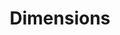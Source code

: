 ---
layout: default
bigquery: https://console.cloud.google.com/bigquery?p=covid-19-dimensions-ai&page=table&d=data&t=publications
contributors: Digital Science, https://www.digital-science.com/
cost: Free for personal, non-commercial use.
description: Dimensions contains more than 100 million publications, ranging from
  articles published in scholarly journals, books and book chapters, to preprints
  and conference proceedings. All publications are contextualized with linked data
  sets, funding, publications, patents, clinical trials, and policy documents. You
  can also view associated categories, funders, institutions, and researcher profiles.
documentation: https://docs.dimensions.ai/bigquery/index.html
last_edit: 04/11/2022, 20:02:33
location: https://www.dimensions.ai/products/free/
maintained_by: Digital Science, https://www.digital-science.com/
schema_fields:
- category_uoa
- funding_amount
- legal_events
- registry
- cited_by_ids
- original_assignee_orgs
- arxiv_id
- start_date
- date_inserted
- date_modified
- citation_string
- category_hrcs_rac
- grant_number
- volume
- end_date
- current_assignee_orgs
- funder_org_state_codes
- funder_org
- category_icrp_ct
- funding_nzd
- open_access_categories_v2
- resulting_publication_ids
- funding_cad
- journal
- funding_details
- links
- conditions
- altmetrics
- research_org_countries
- clinical_trial_ids
- funder_org_countries
- supporting_grant_ids
- categories
- filing_date
- acronym
- associated_publication_arxiv_id
- aliases
- funding_usd
- pmid
- conference
- expiration_year
- original_abstract
- mesh_headings
- start_year
- category_hra
- publisher
- publication_date
- funder_orgs
- granted_date
- filing_year
- ipcr
- original_assignee
- year
- inventor_names
- relationships
- associated_publication_doi
- application_number
- category_rcdc
- jurisdiction
- reference_ids
- assignee_orgs
- proceedings_title
- research_org_cities
- research_orgs
- category_sdg
- repository_name
- category_bra
- date_print
- filing_status
- kind
- subtitles
- original_assignee_countries
- email_address
- created_date
- category_icrp_cso
- funding_cny
- interventions
- foa_number
- current_assignee
- linkout
- priority_date
- journal_lists
- citations_count
- expiration_date
- pmcid
- acknowledgements
- established
- mesh_terms
- id
- family_count
- pages
- category_hrcs_hc
- resulting_publication_doi
- organisation_details
- description
- legal_status
- status
- funder_org_cities
- publication_year
- researcher_ids
- funding_currency
- issue
- open_access_categories
- associated_publication_id
- family_id
- title
- funding_aud
- original_title
- granted_year
- associated_grant_ids
- authors
- phase
- patent_ids
- doi
- gender
- labels
- research_org_state_codes
- assignee_countries
- date_online
- book_series_title
- eisbn
- publication_ids
- priority_year
- concepts
- funder_org_acronyms
- end_year
- cpc
- brief_title
- wikipedia_url
- address
- date_imported_gbq
- language
- funder_countries
- funding_gbp
- repository_url
- current_assignee_countries
- funding_chf
- funding_eur
- license
- abstract
- metrics
- research_org_city_names
- date
- types
- family_members_ids
- type
- funding_jpy
- citations
- embargo_date
- book_title
- external_ids
- date_normal
- associated_publication_pmid
- investigators
- research_org_state_names
- parent_id
- acronyms
- isbn
- source_id
- research_org_country_names
- repository_id
- name
- editors
- active_years
- category_for
shortname: dimensions
tags:
- scholarly literature
- patents
- funding
- clinical trials
- academic profiles
terms_of_use: 'Use of both the Dimensions COVID-19 dataset and full Dimensions dataset
  are subject to the Dimensions Terms of use: https://www.dimensions.ai/policies-terms-legal '
title: Dimensions
uuid: dcff88bd-fe6b-4fdb-8159-809bf9d7bc1c
---
